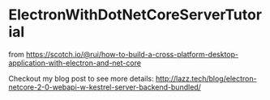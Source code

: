 # ElectronWithDotNetCoreServerTutorial
from https://scotch.io/@rui/how-to-build-a-cross-platform-desktop-application-with-electron-and-net-core

Checkout my blog post to see more details:
http://lazz.tech/blog/electron-netcore-2-0-webapi-w-kestrel-server-backend-bundled/
